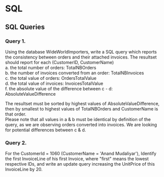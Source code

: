 # SQL<br/>


## SQL Queries<br/>

### Query 1.<br/>
Using the database WideWorldImporters, write a SQL query which reports the consistency between orders and their attached invoices. The resultset should report for each (CustomerID, CustomerName)<br/>
 a. the total number of orders: TotalNBOrders<br/>
 b. the number of invoices converted from an order: TotalNBInvoices<br/>
 c. the total value of orders: OrdersTotalValue<br/>
 d. the total value of invoices: InvoicesTotalValue<br/>
 f. the absolute value of the difference between c - d: AbsoluteValueDifference<br/>
 
 The resultset must be sorted by highest values of AbsoluteValueDifference, then by smallest to highest values of TotalNBOrders and CustomerName is that order.<br/>
 Please note that all values in a & b must be identical by definition of the query, as we are observing orders converted into invoices. We are looking for potential differences between c & d.<br/>
 
 
 ### Query 2.
 For the CustomerId = 1060 (CustomerName = 'Anand Mudaliyar'), Identify the first InvoiceLine of his first Invoice, where "first" means the lowest respective IDs, and write an update query increasing the UnitPrice of this InvoiceLine by 20.<br/>
 




